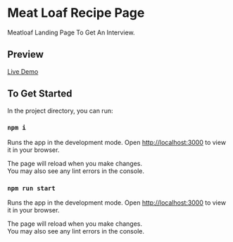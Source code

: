 # Meat Loaf Recipe Page

Meatloaf Landing Page To Get An Interview.

## Preview

[Live Demo](https://meatloaf.josephclardy.com/)

## To Get Started

In the project directory, you can run:

### `npm i`

Runs the app in the development mode.
Open [http://localhost:3000](http://localhost:3000) to view it in your browser.

The page will reload when you make changes.\
You may also see any lint errors in the console.

### `npm run start`

Runs the app in the development mode.
Open [http://localhost:3000](http://localhost:3000) to view it in your browser.

The page will reload when you make changes.\
You may also see any lint errors in the console.
